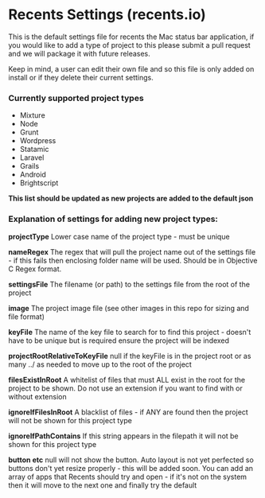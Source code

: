 Recents Settings (recents.io)
================

This is the default settings file for recents the Mac status bar application, if you would like to add a type of project to this please submit a pull request and we will package it with future releases.

Keep in mind, a user can edit their own file and so this file is only added on install or if they delete their current settings.

### Currently supported project types

- Mixture
- Node
- Grunt
- Wordpress
- Statamic
- Laravel
- Grails
- Android
- Brightscript

__This list should be updated as new projects are added to the default json__

### Explanation of settings for adding new project types:


__projectType__
Lower case name of the project type - must be unique

__nameRegex__
The regex that will pull the project name out of the settings file - if this fails then enclosing folder name will be used. Should be in Objective C Regex format.

__settingsFile__
The filename (or path) to the settings file from the root of the project

__image__
The project image file (see other images in this repo for sizing and file format)

__keyFile__
The name of the key file to search for to find this project - doesn't have to be unique but is required ensure the project will be indexed

__projectRootRelativeToKeyFile__
null if the keyFile is in the project root or as many ../ as needed to move up to the root of the project

__filesExistInRoot__
A whitelist of files that must ALL exist in the root for the project to be shown.  Do not use an extension if you want to find with or without extension

__ignoreIfFilesInRoot__
A blacklist of files - if ANY are found then the project will not be shown for this project type

__ignoreIfPathContains__
If this string appears in the filepath it will not be shown for this project type

__button etc__
null will not show the button.  Auto layout is not yet perfected so buttons don't yet resize properly - this will be added soon.  You can add an array of apps that Recents should try and open - if it's not on the system then it will move to the next one and finally try the default

